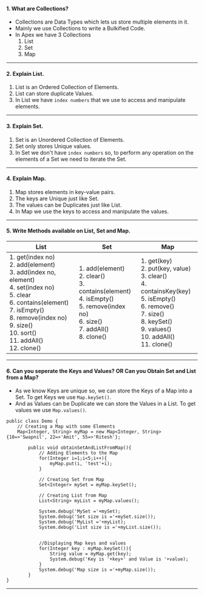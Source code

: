 #### 1. What are Collections?
- Collections are Data Types which lets us store multiple elements in it.
- Mainly we use Collections to write a Bulkified Code.
- In Apex we have 3 Collections
	1. List
	2. Set
	3. Map
____
#### 2. Explain List.
1. List is an Ordered Collection of Elements.
2. List can store duplicate Values.
3. In List we have `index numbers` that we use to access and manipulate elements.
___
#### 3. Explain Set.
1. Set is an Unordered Collection of Elements.
2. Set only stores Unique values.
3. In Set we don't have `index numbers` so, to perform any operation on the elements of a Set we need to iterate the Set.
___
#### 4. Explain Map.
1. Map stores elements in key-value pairs.
2. The keys are Unique just like Set.
3. The values can be Duplicates just like List.
4. In Map we use the keys to access and manipulate the values.
___
#### 5. Write Methods available on List, Set and Map.

|List|Set|Map|
|---|---|---|
|1. get(index no)  <br>2. add(element)  <br>3. add(index no, element)  <br>4. set(index no)  <br>5. clear  <br>6. contains(element)  <br>7. isEmpty()  <br>8. remove(index no)  <br>9. size()  <br>10. sort()  <br>11. addAll()  <br>12. clone()|1. add(element)  <br>2. clear()  <br>3. contains(element)  <br>4. isEmpty()  <br>5. remove(index no)  <br>6. size()  <br>7. addAll()  <br>8. clone()|1. get(key)  <br>2. put(key, value)  <br>3. clear()  <br>4. containsKey(key)  <br>5. isEmpty()  <br>6. remove()  <br>7. size()  <br>8. keySet()  <br>9. values()  <br>10. addAll()  <br>11. clone()|

____
#### 6. Can you seperate the Keys and Values? OR Can you Obtain Set and List from a Map?
- As we know Keys are unique so, we can store the Keys of a Map into a Set. To get Keys we use `Map.keySet()`.
- And as Values can be Duplicate we can store the Values in a List. To get values we use `Map.values()`.
```apex
public class Demo {
    // Creating a Map with some Elements
    Map<Integer, String> myMap = new Map<Integer, String>{10=>'Swapnil', 22=>'Amit', 55=>'Ritesh'};
        
        public void obtainSetAndListFromMap(){
            // Adding Elements to the Map
            for(Integer i=1;i<5;i++){
                myMap.put(i, 'test'+i);
            }
            
            // Creating Set from Map
            Set<Integer> mySet = myMap.keySet();
            
            // Creating List from Map
            List<String> myList = myMap.values();
            
            System.debug('MySet ='+mySet);
            System.debug('Set size is ='+mySet.size());
            System.debug('MyList ='+myList);
            System.debug('List size is ='+myList.size());
            
            
            //Displaying Map keys and values
            for(Integer key : myMap.keySet()){
                String value = myMap.get(key);
                System.debug('Key is '+key+' and Value is '+value);
            }
            System.debug('Map size is ='+myMap.size());
        } 
}
```
___
